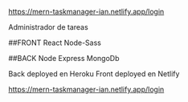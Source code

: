 https://mern-taskmanager-ian.netlify.app/login

Administrador de tareas

##FRONT
React
Node-Sass

##BACK
Node
Express
MongoDb

Back deployed en Heroku
Front deployed en Netlify

https://mern-taskmanager-ian.netlify.app/login
